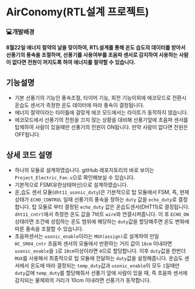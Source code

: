 # **AirConomy(RTL설계 프로젝트)**
### 💻개발배경
**8월22일 에너지 절약의 날을 맞이하여, RTL설계를 통해 온도 습도의 데이터를 받아서 선풍기의 풍속을 조절하며, 선풍기를 사용여부를 초음파 센서로 감지하여 사용하는 사람이 없다면 전원이 꺼지도록 하여 에너지를 절약할 수 있습니다.**
## 기능설명
- 기본 선풍기의 기능인 풍속조절, 타이머 기능, 회전 기능이외에 에코모드로 전환시 온습도 센서가 측정한 온도 데이터에 따라 풍속이 결정됩니다. 
- 에너지 절약이라는 타이틀에 걸맞게 에코 모드에서는 라이트가 동작하지 않습니다. 
- 에코모드에서 선풍기의 전원을 끄지 않는 상황을 대비해 선풍기앞에 초음파 센서를 탑제하여 사람이 있을때만 선풍기의 전원이 ON됩니다. 만약 사람이 없다면 전원은 OFF됩니다.
## 상세 코드 설명
- 하나의 모듈로 설계하였습니다. gitHub 레포지토리의 바로 보이는`Project_Electric_Fan.v`으로 확인해보실 수 있습니다.
- 기본적으로 FSM(유한상태머신)으로 설계하였습니다.
- 온,습도 센서 모듈(`dht11_usonic_duty`)은 기본적으로 탑 모듈에서 FSM, 즉, 현재상태가 `ECHO_CONTROL` 일때 선풍기의 풍속을 정하는 `duty` 값을 `echo_duty`로 결정합니다. 탑 모듈로 부터 결정된 `echo_duty` 값은 온습도센서(DHT11)로 결정됩니다. `dht11_cntrl`에서 측정한 온도 값을 7비트 `wire`와 연결시켜줍니다. 이 후 `ECHO_ON`상태라면 조건에 성립하는 온도 범위에 해당하는 `duty`값을 할당해주면 온도 변화에 따른 풍속을 조절할 수 있습니다.
- 초음파센서는 `usonic_enable`이라는 `MUX(assign)`로 설계하여 만일 `HC_SR04_cntr` 초음파 센서의 모듈에서 반환하는 거리 값이 `10cm` 이내라면 `usonic_enable`을 `1`로 `10cm`이상이라면 `0`으로 할당합니다. 이후 `duty`값을 한번더 `MUX`를 사용해서 최종적으로 탑 모듈에 전달하는 `duty`값을 설정해줍니다. 온습도 센서에서 온도에 따라 결정되는 `temp_duty`값과 `usonic_enable`이 모두 `1`일때만 `duty`값에 `temp_duty`를 할당해줘서 선풍기 앞에 사람이 있을 때, 즉 초음파 센서에 감지되는 물체와의 거리가 10cm 이내라면 선풍기가 동작합니다.  
